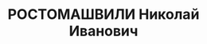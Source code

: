 ---
title: РОСТОМАШВИЛИ Николай Иванович
description: "Род. в 1889, г. Телави. Род занятий: до ареста заведующий разработками\
  \ Тедзамского туфа. \n  Осужден Тройкой при НКВД ГССР 10.11.1937. Мера наказания:\
  \ расстрел с конфискацией личного имущества. Дата расстрела: 12.11.1937"
---